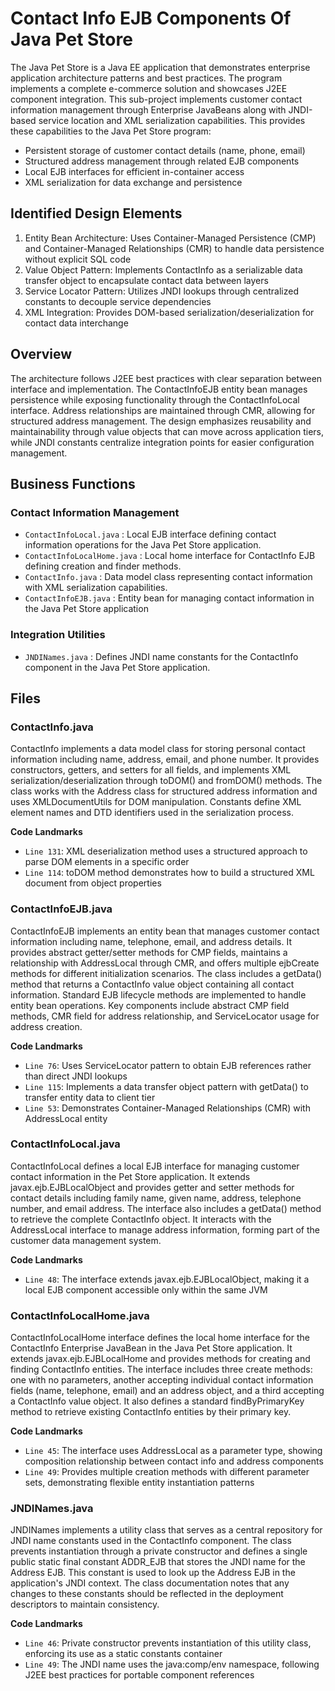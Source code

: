 # Contact Info EJB Components Of Java Pet Store

The Java Pet Store is a Java EE application that demonstrates enterprise application architecture patterns and best practices. The program implements a complete e-commerce solution and showcases J2EE component integration. This sub-project implements customer contact information management through Enterprise JavaBeans along with JNDI-based service location and XML serialization capabilities. This provides these capabilities to the Java Pet Store program:

- Persistent storage of customer contact details (name, phone, email)
- Structured address management through related EJB components
- Local EJB interfaces for efficient in-container access
- XML serialization for data exchange and persistence

## Identified Design Elements

1. Entity Bean Architecture: Uses Container-Managed Persistence (CMP) and Container-Managed Relationships (CMR) to handle data persistence without explicit SQL code
2. Value Object Pattern: Implements ContactInfo as a serializable data transfer object to encapsulate contact data between layers
3. Service Locator Pattern: Utilizes JNDI lookups through centralized constants to decouple service dependencies
4. XML Integration: Provides DOM-based serialization/deserialization for contact data interchange

## Overview
The architecture follows J2EE best practices with clear separation between interface and implementation. The ContactInfoEJB entity bean manages persistence while exposing functionality through the ContactInfoLocal interface. Address relationships are maintained through CMR, allowing for structured address management. The design emphasizes reusability and maintainability through value objects that can move across application tiers, while JNDI constants centralize integration points for easier configuration management.

## Business Functions

### Contact Information Management
- `ContactInfoLocal.java` : Local EJB interface defining contact information operations for the Java Pet Store application.
- `ContactInfoLocalHome.java` : Local home interface for ContactInfo EJB defining creation and finder methods.
- `ContactInfo.java` : Data model class representing contact information with XML serialization capabilities.
- `ContactInfoEJB.java` : Entity bean for managing contact information in the Java Pet Store application

### Integration Utilities
- `JNDINames.java` : Defines JNDI name constants for the ContactInfo component in the Java Pet Store application.

## Files
### ContactInfo.java

ContactInfo implements a data model class for storing personal contact information including name, address, email, and phone number. It provides constructors, getters, and setters for all fields, and implements XML serialization/deserialization through toDOM() and fromDOM() methods. The class works with the Address class for structured address information and uses XMLDocumentUtils for DOM manipulation. Constants define XML element names and DTD identifiers used in the serialization process.

 **Code Landmarks**
- `Line 131`: XML deserialization method uses a structured approach to parse DOM elements in a specific order
- `Line 114`: toDOM method demonstrates how to build a structured XML document from object properties
### ContactInfoEJB.java

ContactInfoEJB implements an entity bean that manages customer contact information including name, telephone, email, and address details. It provides abstract getter/setter methods for CMP fields, maintains a relationship with AddressLocal through CMR, and offers multiple ejbCreate methods for different initialization scenarios. The class includes a getData() method that returns a ContactInfo value object containing all contact information. Standard EJB lifecycle methods are implemented to handle entity bean operations. Key components include abstract CMP field methods, CMR field for address relationship, and ServiceLocator usage for address creation.

 **Code Landmarks**
- `Line 76`: Uses ServiceLocator pattern to obtain EJB references rather than direct JNDI lookups
- `Line 115`: Implements a data transfer object pattern with getData() to transfer entity data to client tier
- `Line 53`: Demonstrates Container-Managed Relationships (CMR) with AddressLocal entity
### ContactInfoLocal.java

ContactInfoLocal defines a local EJB interface for managing customer contact information in the Pet Store application. It extends javax.ejb.EJBLocalObject and provides getter and setter methods for contact details including family name, given name, address, telephone number, and email address. The interface also includes a getData() method to retrieve the complete ContactInfo object. It interacts with the AddressLocal interface to manage address information, forming part of the customer data management system.

 **Code Landmarks**
- `Line 48`: The interface extends javax.ejb.EJBLocalObject, making it a local EJB component accessible only within the same JVM
### ContactInfoLocalHome.java

ContactInfoLocalHome interface defines the local home interface for the ContactInfo Enterprise JavaBean in the Java Pet Store application. It extends javax.ejb.EJBLocalHome and provides methods for creating and finding ContactInfo entities. The interface includes three create methods: one with no parameters, another accepting individual contact information fields (name, telephone, email) and an address object, and a third accepting a ContactInfo value object. It also defines a standard findByPrimaryKey method to retrieve existing ContactInfo entities by their primary key.

 **Code Landmarks**
- `Line 45`: The interface uses AddressLocal as a parameter type, showing composition relationship between contact info and address components
- `Line 49`: Provides multiple creation methods with different parameter sets, demonstrating flexible entity instantiation patterns
### JNDINames.java

JNDINames implements a utility class that serves as a central repository for JNDI name constants used in the ContactInfo component. The class prevents instantiation through a private constructor and defines a single public static final constant ADDR_EJB that stores the JNDI name for the Address EJB. This constant is used to look up the Address EJB in the application's JNDI context. The class documentation notes that any changes to these constants should be reflected in the deployment descriptors to maintain consistency.

 **Code Landmarks**
- `Line 46`: Private constructor prevents instantiation of this utility class, enforcing its use as a static constants container
- `Line 49`: The JNDI name uses the java:comp/env namespace, following J2EE best practices for portable component references

[Generated by the Sage AI expert workbench: 2025-03-29 21:37:00  https://sage-tech.ai/workbench]: #